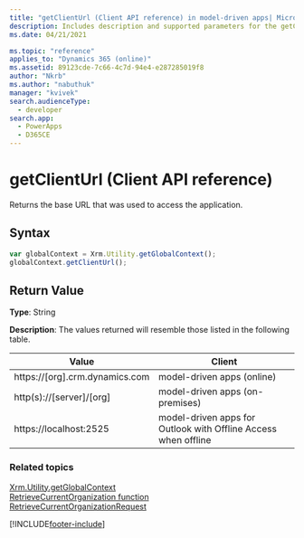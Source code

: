 ```yaml
---
title: "getClientUrl (Client API reference) in model-driven apps| MicrosoftDocs"
description: Includes description and supported parameters for the getClientUrl method.
ms.date: 04/21/2021

ms.topic: "reference"
applies_to: "Dynamics 365 (online)"
ms.assetid: 89123cde-7c66-4c7d-94e4-e287285019f8
author: "Nkrb"
ms.author: "nabuthuk"
manager: "kvivek"
search.audienceType: 
  - developer
search.app: 
  - PowerApps
  - D365CE
---
```

# getClientUrl (Client API reference)



Returns the base URL that was used to access the application.

## Syntax

```JavaScript
var globalContext = Xrm.Utility.getGlobalContext();
globalContext.getClientUrl();
``` 

## Return Value

**Type**: String

**Description**: The values returned will resemble those listed in the following table.

|Value |Client |
|---|---|
|https://[org].crm.dynamics.com|model-driven apps (online)|
|http(s)://[server]/[org]|model-driven apps (on-premises)|
|https://localhost:2525|model-driven apps for Outlook with Offline Access when offline|

### Related topics

[Xrm.Utility.getGlobalContext](../getGlobalContext.md)  
[RetrieveCurrentOrganization function](/dynamics365/customer-engagement/web-api/retrievecurrentorganization)  
[RetrieveCurrentOrganizationRequest](/dotnet/api/microsoft.crm.sdk.messages.retrievecurrentorganizationrequest)  







[!INCLUDE[footer-include](../../../../../../includes/footer-banner.md)]